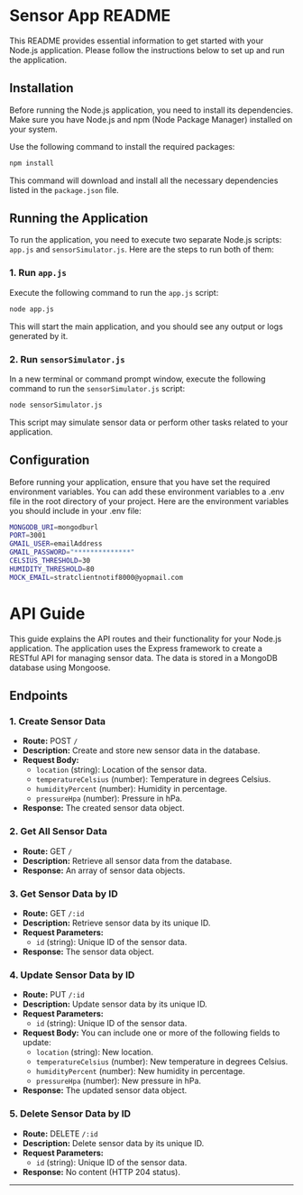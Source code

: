 # Sensor App README

This README provides essential information to get started with your Node.js application. Please follow the instructions below to set up and run the application.

## Installation

Before running the Node.js application, you need to install its dependencies. Make sure you have Node.js and npm (Node Package Manager) installed on your system.

Use the following command to install the required packages:

```bash
npm install
```

This command will download and install all the necessary dependencies listed in the `package.json` file.

## Running the Application

To run the application, you need to execute two separate Node.js scripts: `app.js` and `sensorSimulator.js`. Here are the steps to run both of them:

### 1. Run `app.js`

Execute the following command to run the `app.js` script:

```bash
node app.js
```

This will start the main application, and you should see any output or logs generated by it.

### 2. Run `sensorSimulator.js`

In a new terminal or command prompt window, execute the following command to run the `sensorSimulator.js` script:

```bash
node sensorSimulator.js
```

This script may simulate sensor data or perform other tasks related to your application.

## Configuration

Before running your application, ensure that you have set the required environment variables. You can add these environment variables to a .env file in the root directory of your project. Here are the environment variables you should include in your .env file:

```bash
MONGODB_URI=mongodburl
PORT=3001
GMAIL_USER=emailAddress
GMAIL_PASSWORD="**************"
CELSIUS_THRESHOLD=30
HUMIDITY_THRESHOLD=80
MOCK_EMAIL=stratclientnotif8000@yopmail.com
```

# API Guide

This guide explains the API routes and their functionality for your Node.js application. The application uses the Express framework to create a RESTful API for managing sensor data. The data is stored in a MongoDB database using Mongoose.

## Endpoints

### 1. Create Sensor Data

- **Route:** POST `/`
- **Description:** Create and store new sensor data in the database.
- **Request Body:**
  - `location` (string): Location of the sensor data.
  - `temperatureCelsius` (number): Temperature in degrees Celsius.
  - `humidityPercent` (number): Humidity in percentage.
  - `pressureHpa` (number): Pressure in hPa.
- **Response:** The created sensor data object.

### 2. Get All Sensor Data

- **Route:** GET `/`
- **Description:** Retrieve all sensor data from the database.
- **Response:** An array of sensor data objects.

### 3. Get Sensor Data by ID

- **Route:** GET `/:id`
- **Description:** Retrieve sensor data by its unique ID.
- **Request Parameters:**
  - `id` (string): Unique ID of the sensor data.
- **Response:** The sensor data object.

### 4. Update Sensor Data by ID

- **Route:** PUT `/:id`
- **Description:** Update sensor data by its unique ID.
- **Request Parameters:**
  - `id` (string): Unique ID of the sensor data.
- **Request Body:** You can include one or more of the following fields to update:
  - `location` (string): New location.
  - `temperatureCelsius` (number): New temperature in degrees Celsius.
  - `humidityPercent` (number): New humidity in percentage.
  - `pressureHpa` (number): New pressure in hPa.
- **Response:** The updated sensor data object.

### 5. Delete Sensor Data by ID

- **Route:** DELETE `/:id`
- **Description:** Delete sensor data by its unique ID.
- **Request Parameters:**
  - `id` (string): Unique ID of the sensor data.
- **Response:** No content (HTTP 204 status).

---
